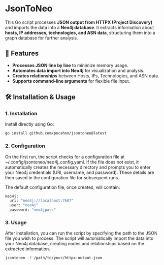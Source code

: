 # JsonToNeo

This Go script processes **JSON output from HTTPX (Project Discovery)** and imports the data into a **Neo4j database**. It extracts information about **hosts, IP addresses, technologies, and ASN data**, structuring them into a graph database for further analysis.

## 🚀 Features
- **Processes JSON line by line** to minimize memory usage.  
- **Automates data import into Neo4j** for visualization and analysis.  
- **Creates relationships** between Hosts, IPs, Technologies, and ASN data.  
- **Supports command-line arguments** for flexible file input.  

## 🛠️ Installation & Usage

### 1. Installation
Install directly using Go:  
```sh
go install github.com/pocahon/jsontoneo@latest
```
### 2. Configuration

On the first run, the script checks for a configuration file at ~/.config/jsontoneo/neo4j_config.yaml. If the file does not exist, it automatically creates the necessary directory and prompts you to enter your Neo4j credentials (URI, username, and password). These details are then saved in the configuration file for subsequent runs.

The default configuration file, once created, will contain:
```sh
neo4j:
  uri: "neo4j://localhost:7687"
  user: "neo4j"
  password: "neo4jpass"
```
### 3. Usage

After installation, you can run the script by specifying the path to the JSON file you wish to process. The script will automatically import the data into your Neo4j database, creating nodes and relationships based on the extracted information.
```sh
jsontoneo -f /path/to/your/httpx-output.json
